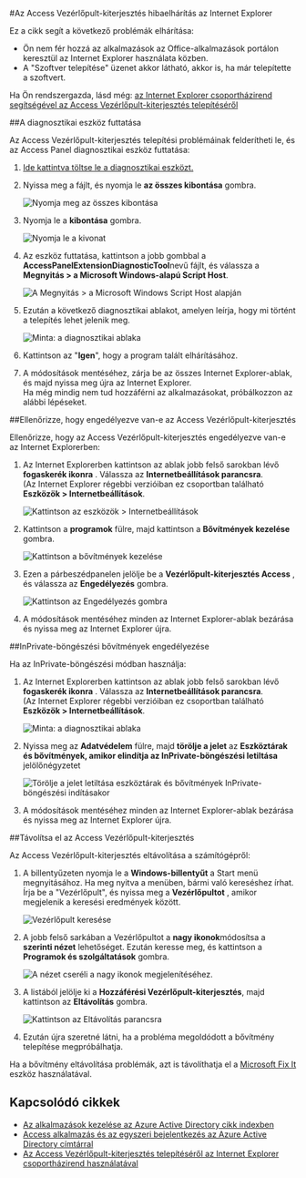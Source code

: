 <properties
    pageTitle="Az Access Vezérlőpult-kiterjesztés hibaelhárítás az Internet Explorer |} Microsoft Azure"
    description="Hogyan lehet csoportházirend segítségével az Office-alkalmazások portált a az Internet Explorer bővítmény telepítése."
    services="active-directory"
    documentationCenter=""
    authors="MarkusVi"
    manager="femila"
    editor=""/>

<tags
    ms.service="active-directory"
    ms.devlang="na"
    ms.topic="article"
    ms.tgt_pltfrm="na"
    ms.workload="identity"
    ms.date="08/16/2016"
    ms.author="markvi"/>

#<a name="troubleshooting-the-access-panel-extension-for-internet-explorer"></a>Az Access Vezérlőpult-kiterjesztés hibaelhárítás az Internet Explorer

Ez a cikk segít a következő problémák elhárítása:

- Ön nem fér hozzá az alkalmazások az Office-alkalmazások portálon keresztül az Internet Explorer használata közben.
- A "Szoftver telepítése" üzenet akkor látható, akkor is, ha már telepítette a szoftvert.

Ha Ön rendszergazda, lásd még: [az Internet Explorer csoportházirend segítségével az Access Vezérlőpult-kiterjesztés telepítéséről](active-directory-saas-ie-group-policy.md)

##<a name="run-the-diagnostic-tool"></a>A diagnosztikai eszköz futtatása

Az Access Vezérlőpult-kiterjesztés telepítési problémáinak felderítheti le, és az Access Panel diagnosztikai eszköz futtatása:

1. [Ide kattintva töltse le a diagnosztikai eszközt.](https://account.activedirectory.windowsazure.com/applications/AccessPanelExtensionDiagnosticTool/AccessPanelExtensionDiagnosticTool.zip)

2. Nyissa meg a fájlt, és nyomja le **az összes kibontása** gombra.

    ![Nyomja meg az összes kibontása](./media/active-directory-saas-ie-troubleshooting/extract1.png)

3. Nyomja le a **kibontása** gombra.

    ![Nyomja le a kivonat](./media/active-directory-saas-ie-troubleshooting/extract2.png)

4. Az eszköz futtatása, kattintson a jobb gombbal a **AccessPanelExtensionDiagnosticTool**nevű fájlt, és válassza a **Megnyitás > a Microsoft Windows-alapú Script Host**.

    ![A Megnyitás > a Microsoft Windows Script Host alapján](./media/active-directory-saas-ie-troubleshooting/open_tool.png)

5. Ezután a következő diagnosztikai ablakot, amelyen leírja, hogy mi történt a telepítés lehet jelenik meg.

    ![Minta: a diagnosztikai ablaka](./media/active-directory-saas-ie-troubleshooting/tool_preview.png)

6. Kattintson az "**Igen**", hogy a program talált elhárításához.

7. A módosítások mentéséhez, zárja be az összes Internet Explorer-ablak, és majd nyissa meg újra az Internet Explorer.<br />Ha még mindig nem tud hozzáférni az alkalmazásokat, próbálkozzon az alábbi lépéseket.

##<a name="check-that-the-access-panel-extension-is-enabled"></a>Ellenőrizze, hogy engedélyezve van-e az Access Vezérlőpult-kiterjesztés

Ellenőrizze, hogy az Access Vezérlőpult-kiterjesztés engedélyezve van-e az Internet Explorerben:

1. Az Internet Explorerben kattintson az ablak jobb felső sarokban lévő **fogaskerék ikonra** . Válassza az **Internetbeállítások parancsra**.<br />(Az Internet Explorer régebbi verzióiban ez csoportban található **Eszközök > Internetbeállítások**.

    ![Kattintson az eszközök > Internetbeállítások](./media/active-directory-saas-ie-troubleshooting/internetoptions.png)

2. Kattintson a **programok** fülre, majd kattintson a **Bővítmények kezelése** gombra.

    ![Kattintson a bővítmények kezelése](./media/active-directory-saas-ie-troubleshooting/internetoptions_programs.png)

3. Ezen a párbeszédpanelen jelölje be a **Vezérlőpult-kiterjesztés Access** , és válassza az **Engedélyezés** gombra.

    ![Kattintson az Engedélyezés gombra](./media/active-directory-saas-ie-troubleshooting/enableaddon.png)

4. A módosítások mentéséhez minden az Internet Explorer-ablak bezárása és nyissa meg az Internet Explorer újra.

##<a name="enable-extensions-for-inprivate-browsing"></a>InPrivate-böngészési bővítmények engedélyezése

Ha az InPrivate-böngészési módban használja:

1. Az Internet Explorerben kattintson az ablak jobb felső sarokban lévő **fogaskerék ikonra** . Válassza az **Internetbeállítások parancsra**.<br />(Az Internet Explorer régebbi verzióiban ez csoportban található **Eszközök > Internetbeállítások**.

    ![Minta: a diagnosztikai ablaka](./media/active-directory-saas-ie-troubleshooting/inprivateoptions.png)

2. Nyissa meg az **Adatvédelem** fülre, majd **törölje a jelet** az **Eszköztárak és bővítmények, amikor elindítja az InPrivate-böngészési letiltása** jelölőnégyzetet</p>

    ![Törölje a jelet letiltása eszköztárak és bővítmények InPrivate-böngészési indításakor](./media/active-directory-saas-ie-troubleshooting/enabletoolbars.png)

3. A módosítások mentéséhez minden az Internet Explorer-ablak bezárása és nyissa meg az Internet Explorer újra.

##<a name="uninstall-the-access-panel-extension"></a>Távolítsa el az Access Vezérlőpult-kiterjesztés

Az Access Vezérlőpult-kiterjesztés eltávolítása a számítógépről:

1. A billentyűzeten nyomja le a **Windows-billentyűt** a Start menü megnyitásához. Ha meg nyitva a menüben, bármi való kereséshez írhat. Írja be a "Vezérlőpult", és nyissa meg a **Vezérlőpultot** , amikor megjelenik a keresési eredmények között.

    ![Vezérlőpult keresése](./media/active-directory-saas-ie-troubleshooting/search_sm.png)

2. A jobb felső sarkában a Vezérlőpultot a **nagy ikonok**módosítsa a **szerinti nézet** lehetőséget. Ezután keresse meg, és kattintson a **Programok és szolgáltatások** gombra.

    ![A nézet cseréli a nagy ikonok megjelenítéséhez.](./media/active-directory-saas-ie-troubleshooting/control_panel.png)

3. A listából jelölje ki a **Hozzáférési Vezérlőpult-kiterjesztés**, majd kattintson az **Eltávolítás** gombra.

    ![Kattintson az Eltávolítás parancsra](./media/active-directory-saas-ie-troubleshooting/uninstall.png)

4. Ezután újra szeretné látni, ha a probléma megoldódott a bővítmény telepítése megpróbálhatja.

Ha a bővítmény eltávolítása problémák, azt is távolíthatja el a [Microsoft Fix It](https://go.microsoft.com/?linkid=9779673) eszköz használatával.

## <a name="related-articles"></a>Kapcsolódó cikkek

- [Az alkalmazások kezelése az Azure Active Directory cikk indexben](active-directory-apps-index.md)
- [Access alkalmazás és az egyszeri bejelentkezés az Azure Active Directory címtárral](active-directory-appssoaccess-whatis.md)
- [Az Access Vezérlőpult-kiterjesztés telepítéséről az Internet Explorer csoportházirend használatával](active-directory-saas-ie-group-policy.md)
